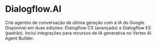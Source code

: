 # Dialogflow.AI
Crie agentes de conversação de última geração com a IA do Google. Disponível em duas edições: Dialogflow CX (avançado) e Dialogflow ES (padrão). Inclui integrações para recursos de IA generativa no Vertex AI Agent Builder.
